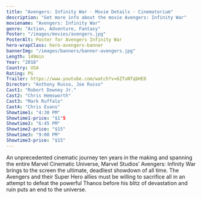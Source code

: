 ```yaml
---
title: "Avengers: Infinity War · Movie Details · Cinematorium"
description: "Get more info about the movie Avengers: Infinity War"
moviename: "Avengers: Infinity War"
genre: "Action, Adventure, Fantasy"
Poster: "/images/movies/avengers.jpg"
PosterAlt: Poster for Avengers Infinity War
hero-wrapClass: hero-avengers-banner
bannerImg: "/images/banners/banner-avengers.jpg"
Length: 149min
Year: "2018"
Country: USA
Rating: PG
Trailer: https://www.youtube.com/watch?v=6ZfuNTqbHE8
Director: "Anthony Russo, Joe Russo"
Cast1: "Robert Downey Jr."
Cast2: "Chris Hemsworth"
Cast3: "Mark Ruffalo"
Cast4: "Chris Evans"
Showtime1: "4:30 PM"
Showtime1-price: "$1"5
Showtime2: "6:45 PM"
Showtime2-price: "$15"
Showtime3: "9:00 PM"
Showtime3-price: "$15"
---
```

An unprecedented cinematic journey ten years in the making and spanning the entire Marvel Cinematic Universe, Marvel Studios’ Avengers: Infinity War brings to the screen the ultimate, deadliest showdown of all time. The Avengers and their Super Hero allies must be willing to sacrifice all in an attempt to defeat the powerful Thanos before his blitz of devastation and ruin puts an end to the universe.
